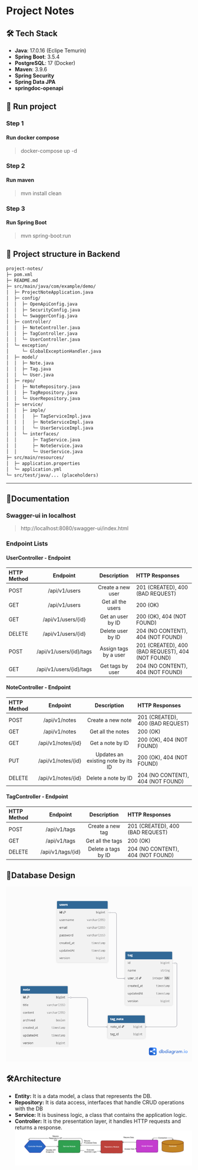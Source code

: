 # Project Notes

## 🛠 Tech Stack
- **Java**: 17.0.16 (Eclipe Temurin)
- **Spring Boot**: 3.5.4
- **PostgreSQL**: 17 (Docker)
- **Maven**: 3.9.6
- **Spring Security**
- **Spring Data JPA**
- **springdoc-openapi**

## 🚀 Run project
  ### Step 1
  #### Run docker compose 
  > docker-compose up -d
  
  ### Step 2
  #### Run maven 
  > mvn install clean

  ### Step 3
  #### Run Spring Boot
  > mvn spring-boot:run

## 🧱 Project structure in Backend
```
project-notes/
├─ pom.xml
├─ README.md
├─ src/main/java/com/example/demo/
│  ├─ ProjectNoteApplication.java
│  ├─ config/
│  │  ├─ OpenApiConfig.java
│  │  ├─ SecurityConfig.java
│  │  └─ SwaggerConfig.java
│  ├─ controller/
│  │  ├─ NoteController.java
│  │  ├─ TagController.java
│  │  └─ UserController.java
│  └─ exception/
│     └─ GlobalExceptionHandler.java
│  ├─ model/
│  │  ├─ Note.java
│  │  ├─ Tag.java
│  │  └─ User.java
│  ├─ repo/
│  │  ├─ NoteRepository.java
│  │  ├─ TagRepository.java
│  │  └─ UserRepository.java
│  ├─ service/
│  │  ├─ imple/
│  │  │   ├─ TagServiceImpl.java
│  │  │   ├─ NoteServiceImpl.java
│  │  │   └─ UserServiceImpl.java
│  │  └─ interfaces/
│  │      ├─ TagService.java
│  │      ├─ NoteService.java
│  │      └─ UserService.java
├─ src/main/resources/
│  ├─ application.properties
│  └─ application.yml
└─ src/test/java/... (placeholders)
```

---

## 📃Documentation
### Swagger-ui in localhost
> http://localhost:8080/swagger-ui/index.html
### Endpoint Lists
#### UserController - Endpoint
| HTTP Method | Endpoint | Description |  HTTP Responses |
| :---         |     :---:      |          :---: |          :--- |
| POST   | /api/v1/users     | Create a new user    | 201 (CREATED), 400 (BAD REQUEST) |
| GET     | /api/v1/users       | Get all the users      | 200 (OK) |
| GET     | /api/v1/users/{id}       | Get an user by ID      | 200 (OK), 404 (NOT FOUND) |
| DELETE     | /api/v1/users/{id}       | Delete user by ID      |  204 (NO CONTENT), 404 (NOT FOUND) |
| POST     | /api/v1/users/{id}/tags       | Assign tags by a user      |  201 (CREATED), 400 (BAD REQUEST), 404 (NOT FOUND) |
| GET     | /api/v1/users/{id}/tags     | Get tags by user      |  204 (NO CONTENT), 404 (NOT FOUND) |

#### NoteController - Endpoint
| HTTP Method | Endpoint | Description |  HTTP Responses |
| :---         |     :---:      |          :---: |          :--- |
| POST   | /api/v1/notes     | Create a new note    | 201 (CREATED), 400 (BAD REQUEST) |
| GET     | /api/v1/notes       | Get all the notes      | 200 (OK) |
| GET     | /api/v1/notes/{id}       | Get a note by ID      | 200 (OK), 404 (NOT FOUND) |
| PUT     | /api/v1/notes/{id}       | Updates an existing note by its ID      | 200 (OK), 404 (NOT FOUND) |
| DELETE     | /api/v1/notes/{id}       | Delete a note by ID      |  204 (NO CONTENT), 404 (NOT FOUND) |

#### TagController - Endpoint
| HTTP Method | Endpoint | Description |  HTTP Responses |
| :---         |     :---:      |          :---: |          :--- |
| POST   | /api/v1/tags     | Create a new tag    | 201 (CREATED), 400 (BAD REQUEST) |
| GET     | /api/v1/tags       | Get all the tags      | 200 (OK) |
| DELETE     | /api/v1/tags/{id}       | Delete a tags by ID      |  204 (NO CONTENT), 404 (NOT FOUND) |

## 💾Database Design
![alt text](https://github.com/The-Rigo/project-notes/blob/main/assets/Project-Notes.png)
## 🛠Architecture
- **Entity:** It is a data model, a class that represents the DB.
- **Repository:** It is data access, interfaces that handle CRUD operations with the DB
- **Service:** It is business logic, a class that contains the application logic.
- **Controller:** It is the presentation layer, it handles HTTP requests and returns a response.
![alt text](https://github.com/The-Rigo/project-notes/blob/main/assets/architecture.png)
